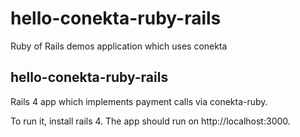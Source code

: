 hello-conekta-ruby-rails
========================

Ruby of Rails demos application which uses conekta

## hello-conekta-ruby-rails
Rails 4 app which implements payment calls via conekta-ruby.

To run it, install rails 4. The app should run on http://localhost:3000.
